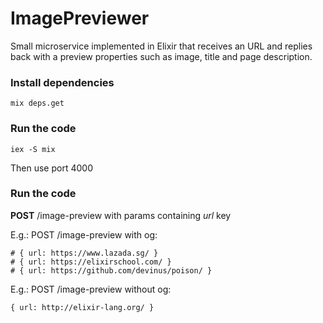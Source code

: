 # ImagePreviewer
Small microservice implemented in Elixir that receives an URL and replies back with a preview properties such as image, title and page description.

### Install dependencies
```
mix deps.get
```

### Run the code
```
iex -S mix
```
Then use port 4000

### Run the code
**POST** /image-preview with params containing *url* key

E.g.: POST /image-preview with og:
```
# { url: https://www.lazada.sg/ }
# { url: https://elixirschool.com/ }
# { url: https://github.com/devinus/poison/ }
```

E.g.:
POST /image-preview without og:
```
{ url: http://elixir-lang.org/ }
```